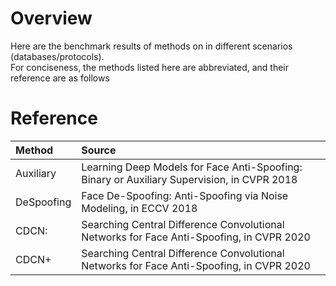 # Overview
Here are the benchmark results of methods on in different scenarios (databases/protocols).  
For conciseness, the methods listed here are abbreviated, and their reference are as follows

# Reference
| Method |Source|
|:---| :--- |
|Auxiliary| Learning Deep Models for Face Anti-Spoofing: Binary or Auxiliary Supervision, in CVPR 2018  |
|DeSpoofing| Face De-Spoofing: Anti-Spoofing via Noise Modeling, in ECCV 2018  |
|CDCN:|Searching Central Difference Convolutional Networks for Face Anti-Spoofing, in CVPR 2020  |
|CDCN+| Searching Central Difference Convolutional Networks for Face Anti-Spoofing, in CVPR 2020  |
